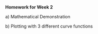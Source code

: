 **Homework for Week 2**

  a) Mathematical Demonstration

  b) Plotting with 3 different curve functions
